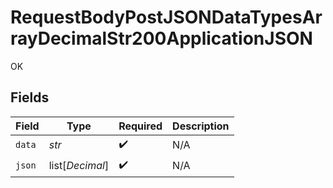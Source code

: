 # RequestBodyPostJSONDataTypesArrayDecimalStr200ApplicationJSON

OK


## Fields

| Field              | Type               | Required           | Description        |
| ------------------ | ------------------ | ------------------ | ------------------ |
| `data`             | *str*              | :heavy_check_mark: | N/A                |
| `json`             | list[*Decimal*]    | :heavy_check_mark: | N/A                |